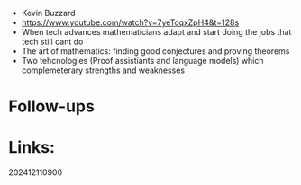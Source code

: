 - Kevin Buzzard
- https://www.youtube.com/watch?v=7yeTcqxZpH4&t=128s
- When tech advances mathematicians adapt and start doing the jobs that tech still cant do
- The art of mathematics: finding good conjectures and proving theorems 
- Two tehcnologies (Proof assistiants and language models) which complemeterary strengths and weaknesses


# Follow-ups


# Links: 



202412110900
